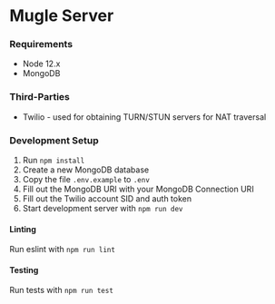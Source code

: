 # Mugle Server

### Requirements

* Node 12.x
* MongoDB

### Third-Parties

* Twilio - used for obtaining TURN/STUN servers for NAT traversal

### Development Setup

1. Run `npm install`
2. Create a new MongoDB database
3. Copy the file `.env.example` to `.env`
4. Fill out the MongoDB URI with your MongoDB Connection URI
5. Fill out the Twilio account SID and auth token
6. Start development server with `npm run dev`

#### Linting

Run eslint with `npm run lint`

#### Testing

Run tests with `npm run test`
